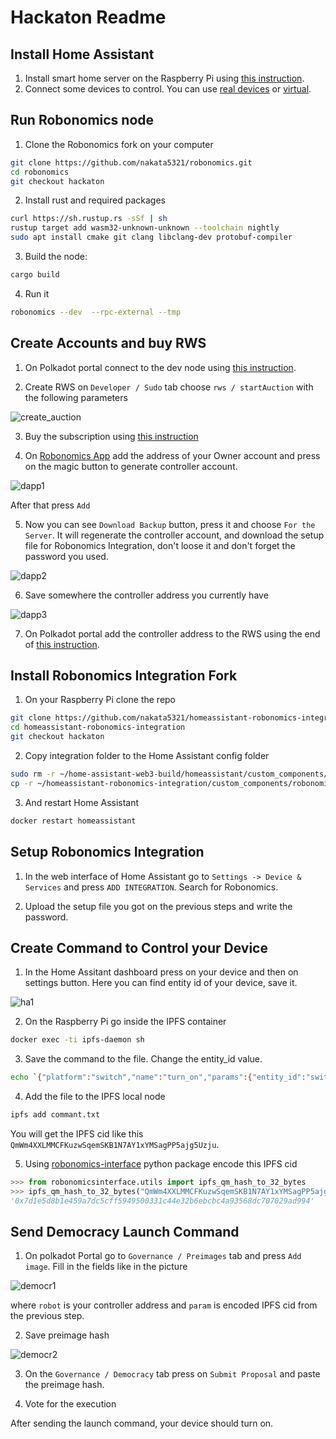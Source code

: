 # Hackaton Readme

## Install Home Assistant

1. Install smart home server on the Raspberry Pi using [this instruction](https://wiki.robonomics.network/docs/install-smart-home/#hardware-you-need-for-installation).
2. Connect some devices to control. You can use [real devices](https://wiki.robonomics.network/docs/zigbee-devices/) or [virtual](https://wiki.robonomics.network/docs/virtual-devices/).

## Run Robonomics node

1. Clone the Robonomics fork on your computer
```bash
git clone https://github.com/nakata5321/robonomics.git
cd robonomics
git checkout hackaton
```

2. Install rust and required packages
```bash
curl https://sh.rustup.rs -sSf | sh
rustup target add wasm32-unknown-unknown --toolchain nightly
sudo apt install cmake git clang libclang-dev protobuf-compiler
```

3. Build the node:
```bash
cargo build
```

4. Run it
```bash
robonomics --dev  --rpc-external --tmp
```

## Create Accounts and buy RWS

1. On Polkadot portal connect to the dev node using [this instruction](https://wiki.robonomics.network/docs/run-dev-node/#connect).

2. Create RWS on `Developer / Sudo` tab choose `rws / startAuction` with the following parameters

![create_auction](create_rws.png)

3. Buy the subscription using [this instruction](https://wiki.robonomics.network/docs/get-subscription/)

4. On [Robonomics App](https://robonomics.app/#/rws-setup) add the address of your Owner account and press on the magic button to generate controller account.

![dapp1](dapp1.png)

After that press `Add`

5. Now you can see `Download Backup` button, press it and choose `For the Server`. It will regenerate the controller account, and download the setup file for Robonomics Integration, don't loose it and don't forget the password you used.

![dapp2](dapp2.png)

6. Save somewhere the controller address you currently have

![dapp3](dapp3.png)

7. On Polkadot portal add the controller address to the RWS using the end of [this instruction](https://wiki.robonomics.network/docs/run-dev-node/#connect).

## Install Robonomics Integration Fork

1. On your Raspberry Pi clone the repo
```bash
git clone https://github.com/nakata5321/homeassistant-robonomics-integration.git
cd homeassistant-robonomics-integration
git checkout hackaton
```
2. Copy integration folder to the Home Assistant config folder
```bash
sudo rm -r ~/home-assistant-web3-build/homeassistant/custom_components/robonomics
cp -r ~/homeassistant-robonomics-integration/custom_components/robonomics ~/home-assistant-web3-build/homeassistant/custom_components/robonomics
```
3. And restart Home Assistant
```bash
docker restart homeassistant
```

## Setup Robonomics Integration

1. In the web interface of Home Assistant go to `Settings -> Device & Services` and press `ADD INTEGRATION`. Search for Robonomics.

2. Upload the setup file you got on the previous steps and write the password.

## Create Command to Control your Device

1. In the Home Assitant dashboard press on your device and then on settings button. Here you can find entity id of your device, save it.

![ha1](ha1.png)

2. On the Raspberry Pi go inside the IPFS container
```bash
docker exec -ti ipfs-daemon sh
```

3. Save the command to the file. Change the entity_id value.
```bash
echo `{"platform":"switch","name":"turn_on","params":{"entity_id":"switch.rabochaia_zona_rele_obshchii_svet"}}` >> command.txt
```

4. Add the file to the IPFS local node
```bash
ipfs add commant.txt
```
You will get the IPFS cid like this `QmWm4XXLMMCFKuzwSqemSKB1N7AY1xYMSagPP5ajg5Uzju`.

5. Using [robonomics-interface](https://pypi.org/project/robonomics-interface/) python package encode this IPFS cid
```python
>>> from robonomicsinterface.utils import ipfs_qm_hash_to_32_bytes
>>> ipfs_qm_hash_to_32_bytes("QmWm4XXLMMCFKuzwSqemSKB1N7AY1xYMSagPP5ajg5Uzju")
'0x7d1e5d8b1e459a7dc5cff5949500331c44e32b6ebcbc4a93568dc707029ad994'
```

## Send Democracy Launch Command

1. On polkadot Portal go to `Governance / Preimages` tab and press `Add image`. Fill in the fields like in the picture

![democr1](democr1.png)

where `robot` is your controller address and `param` is encoded IPFS cid from the previous step.

2. Save preimage hash

![democr2](democr2.png)

3. On the `Governance / Democracy` tab press on `Submit Proposal` and paste the preimage hash.

4. Vote for the execution

After sending the launch command, your device should turn on.